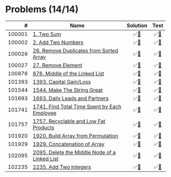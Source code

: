 # Problems (14/14)

|      # | Name                                                    | Solution                           | Test                            |
|-------:|---------------------------------------------------------|:----------------------------------:|:-------------------------------:|
| 100001 | [1. Two Sum][100001]                                    | &#9989;[&#128190;][100001solution] | &#9989;[&#128190;][100001tests] |
| 100002 | [2. Add Two Numbers][100002]                            | &#9989;[&#128190;][100002solution] | &#9989;[&#128190;][100002tests] |
| 100026 | [26. Remove Duplicates from Sorted Array][100026]       | &#9989;[&#128190;][100026solution] | &#9989;[&#128190;][100026tests] |
| 100027 | [27. Remove Element][100027]                            | &#9989;[&#128190;][100027solution] | &#9989;[&#128190;][100027tests] |
| 100876 | [876. Middle of the Linked List][100876]                | &#9989;[&#128190;][100876solution] | &#9989;[&#128190;][100876tests] |
| 101393 | [1393. Capital Gain/Loss][101393]                       | &#9989;[&#128190;][101393solution] | &#9989;[&#128190;][101393tests] |
| 101544 | [1544. Make The String Great][101544]                   | &#9989;[&#128190;][101544solution] | &#9989;[&#128190;][101544tests] |
| 101693 | [1693. Daily Leads and Partners][101693]                | &#9989;[&#128190;][101693solution] | &#9989;[&#128190;][101693tests] |
| 101741 | [1741. Find Total Time Spent by Each Employee][101741]  | &#9989;[&#128190;][101741solution] | &#9989;[&#128190;][101741tests] |
| 101757 | [1757. Recyclable and Low Fat Products][101757]         | &#9989;[&#128190;][101757solution] | &#9989;[&#128190;][101757tests] |
| 101920 | [1920. Build Array from Permutation][101920]            | &#9989;[&#128190;][101920solution] | &#9989;[&#128190;][101920tests] |
| 101929 | [1929. Concatenation of Array][101929]                  | &#9989;[&#128190;][101929solution] | &#9989;[&#128190;][101929tests] |
| 102095 | [2095. Delete the Middle Node of a Linked List][102095] | &#9989;[&#128190;][102095solution] | &#9989;[&#128190;][102095tests] |
| 102235 | [2235. Add Two Integers][102235]                        | &#9989;[&#128190;][102235solution] | &#9989;[&#128190;][102235tests] |

[100001]: https://leetcode.com/problems/two-sum
[100002]: https://leetcode.com/problems/add-two-numbers/
[100026]: https://leetcode.com/problems/remove-duplicates-from-sorted-array/
[100027]: https://leetcode.com/problems/remove-element/
[100876]: https://leetcode.com/problems/middle-of-the-linked-list/
[101393]: https://leetcode.com/problems/capital-gainloss/
[101544]: https://leetcode.com/problems/make-the-string-great/
[101693]: https://leetcode.com/problems/daily-leads-and-partners/
[101741]: https://leetcode.com/problems/find-total-time-spent-by-each-employee/
[101757]: https://leetcode.com/problems/recyclable-and-low-fat-products/
[101920]: https://leetcode.com/problems/build-array-from-permutation/
[101929]: https://leetcode.com/problems/concatenation-of-array/
[102095]: https://leetcode.com/problems/delete-the-middle-node-of-a-linked-list/
[102235]: https://leetcode.com/problems/add-two-integers/

[100001solution]: src/main/java/org/ck/leetcode/problems/problem0001/Solution.java
[100002solution]: src/main/java/org/ck/leetcode/problems/problem0002/Solution.java
[100026solution]: src/main/java/org/ck/leetcode/problems/problem0026/Solution.java
[100027solution]: src/main/java/org/ck/leetcode/problems/problem0027/Solution.java
[100876solution]: src/main/java/org/ck/leetcode/problems/problem0876/Solution.java
[101393solution]: src/main/java/org/ck/leetcode/problems/problem1393/Solution.java
[101544solution]: src/main/java/org/ck/leetcode/problems/problem1544/Solution.java
[101693solution]: src/main/java/org/ck/leetcode/problems/problem1693/Solution.java
[101741solution]: src/main/java/org/ck/leetcode/problems/problem1741/Solution.java
[101757solution]: src/main/java/org/ck/leetcode/problems/problem1757/Solution.java
[101920solution]: src/main/java/org/ck/leetcode/problems/problem1920/Solution.java
[101929solution]: src/main/java/org/ck/leetcode/problems/problem1929/Solution.java
[102095solution]: src/main/java/org/ck/leetcode/problems/problem2095/Solution.java
[102235solution]: src/main/java/org/ck/leetcode/problems/problem2235/Solution.java

[100001tests]: src/test/java/org/ck/leetcode/problems/problem0001/SolutionTest.java
[100002tests]: src/test/java/org/ck/leetcode/problems/problem0002/SolutionTest.java
[100026tests]: src/test/java/org/ck/leetcode/problems/problem0026/SolutionTest.java
[100027tests]: src/test/java/org/ck/leetcode/problems/problem0027/SolutionTest.java
[100876tests]: src/test/java/org/ck/leetcode/problems/problem0876/SolutionTest.java
[101393tests]: src/test/java/org/ck/leetcode/problems/problem1393/SolutionTest.java
[101544tests]: src/test/java/org/ck/leetcode/problems/problem1544/SolutionTest.java
[101693tests]: src/test/java/org/ck/leetcode/problems/problem1693/SolutionTest.java
[101741tests]: src/test/java/org/ck/leetcode/problems/problem1741/SolutionTest.java
[101757tests]: src/test/java/org/ck/leetcode/problems/problem1757/SolutionTest.java
[101920tests]: src/test/java/org/ck/leetcode/problems/problem1920/SolutionTest.java
[101929tests]: src/test/java/org/ck/leetcode/problems/problem1929/SolutionTest.java
[102095tests]: src/test/java/org/ck/leetcode/problems/problem2095/SolutionTest.java
[102235tests]: src/test/java/org/ck/leetcode/problems/problem2235/SolutionTest.java

